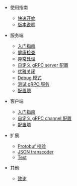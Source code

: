 - 使用指南
    - [快速开始](zh-cn/guide/quickstart.md)
    - [版本说明](zh-cn/guide/version.md) 
- 服务端
    - [入门指南](zh-cn/server/onboarding.md)
    - [健康检查](zh-cn/server/health-check.md)
    - [异常处理](zh-cn/server/exception-handling.md)
    - [自定义 gRPC server 配置](zh-cn/server/customize-server-config.md)
    - [优雅关闭](zh-cn/server/graceful-shutdown.md)
    - [Debug 模式](zh-cn/server/debug-mode.md)
    - [测试 gRPC 服务](zh-cn/server/testing.md)
    - [配置项](zh-cn/server/configuration.md)

- 客户端
    - [入门指南](zh-cn/client/onboarding.md)
    - [自定义 gRPC channel 配置](zh-cn/client/customize-channel-config.md)
    - [配置项](zh-cn/client/configuration.md)

- 扩展
    - [Protobuf 校验](zh-cn/extension/protobuf-validation.md)
    - [JSON transcoder](zh-cn/extension/transcoder-http.md)
    - [Test](zh-cn/extension/test.md)

- 其他
    - [致谢](zh-cn/other/acknowledgement.md)
